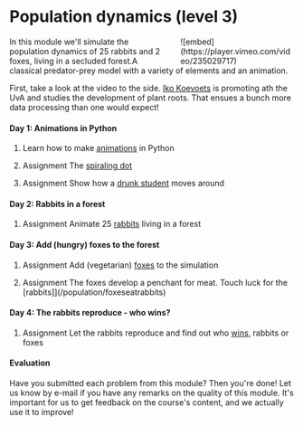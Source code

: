 # Population dynamics (level 3)

<div style="width: 40%; float:right; margin-left: 2em;">
![embed](https://player.vimeo.com/video/235029717)
</div>

In this module we'll simulate the population dynamics of 25 rabbits and 2 foxes, living in a secluded forest.A classical predator-prey model with a variety of elements and an animation.

First, take a look at the video to the side. [Iko Koevoets](http://www.uva.nl/over-de-uva/organisatie/medewerkers/content/k/o/i.t.koevoets/i.t.koevoets.html) is promoting ath the UvA and studies the development of plant roots. That ensues a bunch more data processing than one would expect!

#### Day 1: Animations in Python

1. Learn how to make [animations](/resources/animations) in Python

2. <span class="badge badge-primary">Assignment</span> The [spiraling dot](/movement/dot)

3. <span class="badge badge-primary">Assignment</span> Show how a [drunk student](/movement/student) moves around

#### Day 2: Rabbits in a forest

1. <span class="label label-primary">Assignment</span> Animate 25 [rabbits](/population/rabbits) living in a forest

#### Day 3: Add (hungry) foxes to the forest

1. <span class="label label-primary">Assignment</span> Add (vegetarian) [foxes](/population/foxes) to the simulation

2. <span class="label label-primary">Assignment</span> The foxes develop a penchant for meat. Touch luck for the [rabbits]](/population/foxeseatrabbits)

#### Day 4: The rabbits reproduce - who wins?

1. <span class="label label-primary">Assignment</span> Let the rabbits reproduce and find out who [wins](/population/rabbitsreproduce), rabbits or foxes

#### Evaluation

Have you submitted each problem from this module? Then you're done! Let us know by e-mail if you have any remarks on the quality of this module. It's important for us to get feedback on the course's content, and we actually use it to improve!
